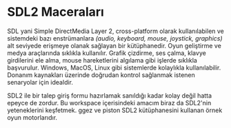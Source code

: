 # SDL2 Maceraları

SDL yani Simple DirectMedia Layer 2, cross-platform olarak kullanılabilen ve sistemdeki bazı enstrümanlara _(audio, keyboard, mouse, joystick, graphics)_ alt seviyede erişmeye olanak sağlayan bir kütüphanedir. Oyun geliştirme ve medya araçlarında sıklıkla kullanılır. Grafik çizdirme, ses çalma, klavye girdilerini ele alma, mouse hareketlerini algılama gibi işlerde sıklıkla başvurulur. Windows, MacOS, Linux gibi sistemlerde kolaylıkla kullanılabilir. Donanım kaynakları üzerinde doğrudan kontrol sağlanmak istenen senaryolar için idealdir.

SDL2 ile bir talep giriş formu hazırlamak sanıldığı kadar kolay değil hatta epeyce de zordur. Bu workspace içerisindeki amacım biraz da SDL2'nin yeteneklerini keşfetmek. ggez ve piston SDL2 kütüphanesini kullanan örnek oyun motorlarıdır.